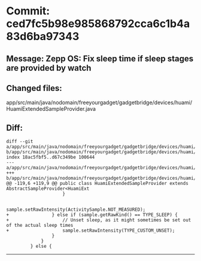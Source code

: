 # Commit: ced7fc5b98e985868792cca6c1b4a83d6ba97343
## Message: Zepp OS: Fix sleep time if sleep stages are provided by watch
## Changed files:
app/src/main/java/nodomain/freeyourgadget/gadgetbridge/devices/huami/HuamiExtendedSampleProvider.java

## Diff:
```
diff --git a/app/src/main/java/nodomain/freeyourgadget/gadgetbridge/devices/huami/HuamiExtendedSampleProvider.java b/app/src/main/java/nodomain/freeyourgadget/gadgetbridge/devices/huami/HuamiExtendedSampleProvider.java
index 18ac5fbf5..d67c349be 100644
--- a/app/src/main/java/nodomain/freeyourgadget/gadgetbridge/devices/huami/HuamiExtendedSampleProvider.java
+++ b/app/src/main/java/nodomain/freeyourgadget/gadgetbridge/devices/huami/HuamiExtendedSampleProvider.java
@@ -119,6 +119,9 @@ public class HuamiExtendedSampleProvider extends AbstractSampleProvider<HuamiExt
                     }
 
                     sample.setRawIntensity(ActivitySample.NOT_MEASURED);
+                } else if (sample.getRawKind() == TYPE_SLEEP) {
+                    // Unset sleep, as it might sometimes be set out of the actual sleep times
+                    sample.setRawIntensity(TYPE_CUSTOM_UNSET);
                 }
             }
         } else {
```
-----------------------------------
